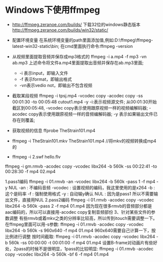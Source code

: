 ﻿# Windows下使用ffmpeg
* http://ffmpeg.zeranoe.com/builds/
  下载32位的windows静态版本
  http://ffmpeg.zeranoe.com/builds/win32/static/

* 配置环境变量
在系统环境变量的path里面添加值,例如:D:\ffmpeg\ffmpeg-latest-win32-static\bin;
在cmd里面执行命令:ffmpeg -version

* 从视频里面提取音频并保存成mp3格式的
ffmpeg -i a.mp4 -f mp3 -vn ab.mp3
上述命令将文件a.mp4里面提取出音频并保存在ab.mp3里面;
	* -i 表示input，即输入文件
	* -f 表示format，即输出格式
	* -vn表示vedio not，即输出不包含视频

* 截取某段视频 
ffmpeg  -i tpsj.mp4 -vcodec copy -acodec copy -ss 00:01:30 -to 00:05:48 cutout1.mp4 -y
-i:表示视频源文件;
从00:01:30开始截区到00:05:48,
-vcodec copy表示使用跟原视频一样的视频编解码器;
-acodec copy表示使用跟原视频一样的音频编解码器;
-y 表示如果输出文件已存在则覆盖;

* 获取视频的信息
  ffprobe TheStrain101.mp4
* ffmpeg -i TheStrain101.mkv TheStrain101.mp4 //将mkv的视频转换成mp4的
* ffmpeg -i 2.swf hello.flv


ffmpeg -i gm.rmvb -acodec copy -vcodec libx264 -b 560k -ss 00:22:41 -to  00:28:30 -f mp4 02.mp4


1.pass1编码
ffmpeg -i 01.rmvb -an -vcodec libx264 -b 560k -pass 1 -f mp4 -y NUL
-an : 不编码音频
-vcodec : 设置视频的编码，我这里使用的是x264
-b : 这个是码率
-f : 强制使用格式
-y : 自动输y确认
NUL : 因为是pass1 所以不需要输出文件，直接用NUL
2.pass2编码
ffmpeg -i 01.rmvb -acodec copy -vcodec libx264 -b 560k -pass 2 -f mp4 01.mp4
因为现在很多rmvb的音频部分都是aac编码的，所以可以直接用-acodec copy复制音频部份
3、针对某些文件的参数调整
有些rmvb或着mkv之类的分辨率比较高，所以传到itouch需要调整一下。在ffmpeg里面可以用-s参数:
ffmpeg -i 01.rmvb -acodec copy -vcodec libx264 -b 560k -s 960x640 -f mp4 01.mp4
960x640需要自己计算一下，按比例进行调整
按时间截取:
ffmpeg -i 01.rmvb -acodec copy -vcodec libx264 -b 560k -ss 00:00:00 -t 00:01:00 -f mp4 01.mp4
设置B-frame对动画片有些好处，2pass的时候不是很明显，1pass的比较明显:
ffmpeg -i 01.rmvb -acodec copy -vcodec libx264 -b 560k -bf 6 -f mp4 01.mp4









